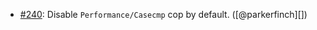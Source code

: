 * [#240](https://github.com/rubocop/rubocop-performance/issues/240): Disable `Performance/Casecmp` cop by default. ([@parkerfinch][])
